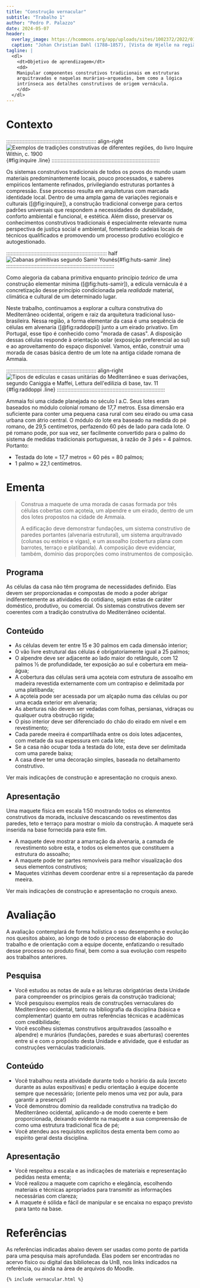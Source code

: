 ```yaml
---
title: "Construção vernacular"
subtitle: "Trabalho 1"
author: "Pedro P. Palazzo"
date: 2024-05-07
header:
  overlay_image: https://hcommons.org/app/uploads/sites/1002372/2022/01/Johan_Christian_Dahl_-_View_of_Hjelle_in_Valdres-crop.jpg
  caption: "Johan Christian Dahl (1788–1857), [Vista de Hjelle na região de Valdres](https://commons.wikimedia.org/wiki/File:Johan_Christian_Dahl_-_View_of_Hjelle_in_Valdres_-_NG.M.00426-021_-_National_Museum_of_Art,_Architecture_and_Design.jpg) (Noruega)"
tagline: |
  <dl>
    <dt>Objetivo de aprendizagem</dt>
    <dd>
    Manipular componentes construtivos tradicionais em estruturas
    arquitravadas e naquelas murárias–arqueadas, bem como a lógica
    intrínseca aos detalhes construtivos de origem vernácula.
    </dd>
  </dl>
---
```


# Contexto #

:::::::::::::::::::::::::::::::::::::::::::::::::::::::::::: align-right
![Exemplos de tradições construtivas de diferentes regiões, do livro *Inquire Within*, c. 1900](https://i.pinimg.com/564x/2e/87/30/2e8730f7f9488b03edf17ff565d7bb22.jpg){#fig:inquire .line}
::::::::::::::::::::::::::::::::::::::::::::::::::::::::::::::::::::::::

Os sistemas construtivos tradicionais de todos os povos do mundo usam
materiais predominantemente locais, pouco processados, e saberes
empíricos lentamente refinados, privilegiando estruturas portantes à
compressão. Esse processo resulta em
arquiteturas com marcada identidade local. Dentro de uma ampla gama de
variações regionais e culturais ([@fig:inquire]), a construção
tradicional converge para certos padrões universais que respondem a
necessidades de durabilidade, conforto ambiental e funcional, e
estética. Além disso, preservar os conhecimentos construtivos
tradicionais é especialmente relevante numa perspectiva de justiça
social e ambiental, fomentando cadeias locais de técnicos qualificados e
promovendo um processo produtivo ecológico e autogestionado.

::::::::::::::::::::::::::::::::::::::::::::::::::::::::::::::::::: half
![Cabanas primitivas segundo Samir Younés](https://hcommons.org/app/uploads/sites/1002372/2023/03/younes-huts.png){#fig:huts-samir .line}
::::::::::::::::::::::::::::::::::::::::::::::::::::::::::::::::::::::::

Como alegoria da cabana primitiva enquanto princípio *teórico*
de uma construção elementar mínima ([@fig:huts-samir]), a edícula
vernácula é a concretização desse princípio condicionada pela
*realidade* material, climática e cultural de um determinado lugar.

Neste trabalho, continuamos a explorar a cultura construtiva do
Mediterrâneo ocidental, origem e raiz da arquitetura tradicional
luso-brasileira. Nessa região, a forma elementar da casa é uma sequência
de células em alvenaria ([@fig:raddoppi]) junto a um eirado privativo.
Em Portugal, esse tipo é conhecido como "morada de casas". A disposição
dessas células responde à orientação solar (exposição preferencial ao
sul) e ao aproveitamento do espaço disponível. Vamos, então, construir
uma morada de casas básica dentro de um lote na antiga cidade romana de
Ammaia.

:::::::::::::::::::::::::::::::::::::::::::::::::::::::::::: align-right
![Tipos de edículas e casas unitárias do Mediterrâneo e suas derivações, segundo Caniggia e Maffei, *Lettura dell'edilizia di base*, tav. 11](https://i.pinimg.com/originals/55/bc/9a/55bc9acb0060559e0999fc7d0e9942cb.png){#fig:raddoppi .line}
::::::::::::::::::::::::::::::::::::::::::::::::::::::::::::::::::::::::

Ammaia foi uma cidade planejada no século I a.C. Seus lotes eram
baseados no módulo colonial romano de 17,7 metros. Essa dimensão era
suficiente para conter uma pequena casa rural com seu eirado ou uma casa
urbana com átrio central. O módulo do lote era baseado na medida do pé
romano, de 29,5 centímetros, perfazendo 60 pés de lado para cada lote. O
pé romano pode, por sua vez, ser facilmente convertido para o palmo do
sistema de medidas tradicionais portuguesas, à razão de 3 pés = 4
palmos. Portanto:

- Testada do lote = 17,7 metros = 60 pés = 80 palmos;
- 1 palmo ≈ 22,1 centímetros.

# Ementa #

> Construa a maquete de uma morada de casas formada por três células
> cobertas com açoteia, um alpendre e um eirado, dentro de um dos lotes
> propostos na cidade de Ammaia.
> 
> A edificação deve demonstrar fundações, um sistema construtivo de
> paredes portantes (alvenaria estrutural), um sistema arquitravado
> (colunas ou esteios e vigas), e um assoalho (cobertura plana com
> barrotes, terraço e platibanda). A composição deve evidenciar, também,
> domínio das proporções como instrumentos de composição.

## Programa ##

As células da casa não têm programa de necessidades definido. Elas
devem ser proporcionadas e compostas de modo a poder abrigar
indiferentemente as atividades do cotidiano, sejam estas de caráter
doméstico, produtivo, ou comercial. Os sistemas construtivos devem ser
coerentes com a tradição construtiva do Mediterrâneo ocidental.

## Conteúdo ##

- As células devem ter entre 15 e 30 palmos em cada dimensão interior;
- O vão livre estrutural das células é obrigatoriamente igual a 25
  palmos;
- O alpendre deve ser adjacente ao lado maior do retângulo, com 12
  palmos ½ de profundidade, ter exposição ao sul e cobertura em
  meia-água;
- A cobertura das células será uma açoteia com estrutura de assoalho em
  madeira revestida externamente com um contrapiso e delimitada por uma
  platibanda;
- A açoteia pode ser acessada por um alçapão numa das células ou por uma
  ecada exterior em alvenaria;
- As aberturas não devem ser vedadas com folhas, persianas, vidraças ou
  qualquer outra obstrução rígida;
- O piso interior deve ser diferenciado do chão do eirado em nível e em
  revestimento;
- Cada parede meeira é compartilhada entre os dois lotes adjacentes, com
  metade da sua espessura em cada lote;
- Se a casa não ocupar toda a testada do lote, esta deve ser delimitada
  com uma parede baixa;
- A casa deve ter uma decoração simples, baseada no detalhamento
  construtivo.

Ver mais indicações de construção e apresentação no croquis anexo.

## Apresentação ##

Uma maquete física em escala 1:50 mostrando todos os elementos
construtivos da morada, inclusive descascando os revestimentos das
paredes, teto e terraço para mostrar o miolo da construção. A maquete
será inserida na base fornecida para este fim.

- A maquete deve mostrar a amarração da alvenaria, a camada de
  revestimento sobre esta, e todos os elementos que constituem a
  estrutura do assoalho;
- A maquete pode ter partes removíveis para melhor visualização dos seus
  elementos construtivos;
- Maquetes vizinhas devem coordenar entre si a representação da parede
  meeira.

Ver mais indicações de construção e apresentação no croquis anexo.

# Avaliação #

A avaliação contemplará de forma holística o seu desempenho e evolução
nos quesitos abaixo, ao longo de todo o processo de elaboração do
trabalho e de orientação com a equipe docente, enfatizando o resultado
desse processo no produto final, bem como a sua evolução com respeito
aos trabalhos anteriores.

## Pesquisa ##

- Você estudou as notas de aula e as leituras obrigatórias desta Unidade
  para compreender os princípios gerais da construção tradicional;
- Você pesquisou exemplos reais de construções vernaculares
  do Mediterrâneo ocidental, tanto na bibliografia da disciplina (básica e
  complementar) quanto em outras referências técnicas e acadêmicas com
  credibilidade;
- Você escolheu sistemas construtivos arquitravados (assoalho e
  alpendre) e murários (fundações, paredes e suas aberturas) coerentes
  entre si e com o propósito desta Unidade e atividade, que é estudar as
  construções vernáculas tradicionais.

## Conteúdo ##

- Você trabalhou nesta atividade durante todo o horário da aula (exceto
  durante as aulas expositivas) e pediu orientação à equipe docente
  sempre que necessário; (oriente pelo menos uma vez por aula, para
  garantir a presença!)
- Você demonstrou domínio da realidade construtiva na tradição do
  Mediterrâneo ocidental, aplicando-a de modo coerente e bem
  proporcionada, deixando evidente na maquete a sua compreensão de como
  uma estrutura tradicional fica de pé;
- Você atendeu aos requisitos explícitos desta ementa bem como ao
  espírito geral desta disciplina.

## Apresentação ##

- Você respeitou a escala e as indicações de materiais e representação
  pedidas nesta ementa;
- Você realizou a maquete com capricho e elegância, escolhendo materiais
  e técnicas apropriados para transmitir as informações necessárias com
  clareza;
- A maquete é sólida e fácil de manipular e se encaixa no espaço
  previsto para tanto na base.

# Referências #

As referências indicadas abaixo devem ser usadas como ponto de partida
para uma pesquisa mais aprofundada. Elas podem ser encontradas no acervo
físico ou digital das bibliotecas da UnB, nos links indicados na
referência, ou ainda na área de arquivos do Moodle.

```{=html}
{% include vernacular.html %}
```

